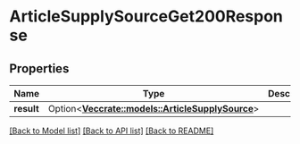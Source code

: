 # ArticleSupplySourceGet200Response

## Properties

Name | Type | Description | Notes
------------ | ------------- | ------------- | -------------
**result** | Option<[**Vec<crate::models::ArticleSupplySource>**](articleSupplySource.md)> |  | [optional]

[[Back to Model list]](../README.md#documentation-for-models) [[Back to API list]](../README.md#documentation-for-api-endpoints) [[Back to README]](../README.md)


